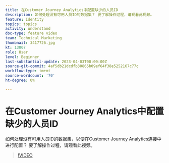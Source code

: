 ```yaml
---
title: 在Customer Journey Analytics中配置缺少的人员ID
description: 如何处理没有可用人员ID的数据集？ 要了解操作过程，请观看此视频。
feature: Identity
topics: topics
activity: understand
doc-type: feature video
team: Technical Marketing
thumbnail: 3417726.jpg
kt: 13007
role: User
level: Beginner
last-substantial-update: 2023-04-03T00:00:00Z
source-git-commit: 4af5db21dcdfb30865b09ef64f38e5252167c77c
workflow-type: tm+mt
source-wordcount: '70'
ht-degree: 0%

---
```


# 在Customer Journey Analytics中配置缺少的人员ID

如何处理没有可用人员ID的数据集，以便在Customer Journey Analytics连接中进行配置？ 要了解操作过程，请观看此视频。

>[!VIDEO](https://video.tv.adobe.com/v/3417726/?quality=12&learn=on)
